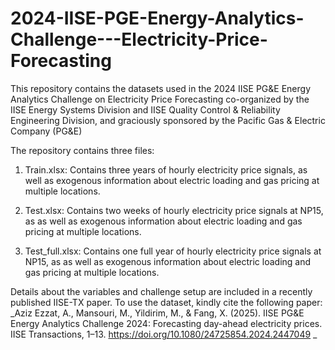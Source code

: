 # 2024-IISE-PGE-Energy-Analytics-Challenge---Electricity-Price-Forecasting
This repository contains the datasets used in the 2024 IISE PG&amp;E Energy Analytics Challenge on Electricity Price Forecasting co-organized by the IISE Energy Systems Division and IISE Quality Control &amp; Reliability Engineering Division, and graciously sponsored by the Pacific Gas &amp; Electric Company (PG&amp;E)


The repository contains three files: 

1. Train.xlsx: Contains three years of hourly electricity price signals, as well as exogenous information about electric loading and gas pricing at multiple locations. 

2. Test.xlsx: Contains two weeks of hourly electricity price signals at NP15, as as well as exogenous information about electric loading and gas pricing at multiple locations. 

3. Test_full.xlsx: Contains one full year of hourly electricity price signals at NP15, as as well as exogenous information about electric loading and gas pricing at multiple locations.


Details about the variables and challenge setup are included in a recently published IISE-TX paper. To use the dataset, kindly cite the following paper: 
_Aziz Ezzat, A., Mansouri, M., Yildirim, M., & Fang, X. (2025). IISE PG&E Energy Analytics Challenge 2024: Forecasting day-ahead electricity prices. IISE Transactions, 1–13. https://doi.org/10.1080/24725854.2024.2447049  _
